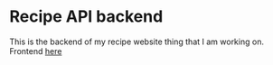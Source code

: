 # Recipe API backend
This is the backend of my recipe website thing that I am working on. 
Frontend [here](https://github.com/Mindcool25/recipeAPI-frontend)
